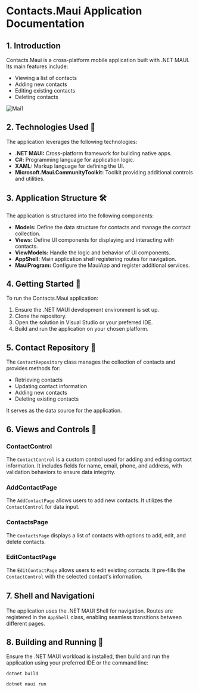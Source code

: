# Contacts.Maui Application Documentation

## 1. Introduction

Contacts.Maui is a cross-platform mobile application built with .NET MAUI. Its main features include:

- Viewing a list of contacts
- Adding new contacts
- Editing existing contacts
- Deleting contacts
  
![Mai1](https://github.com/julekwinn/Contacts-MAUI-App/assets/126665165/51c2e87c-6c92-4230-bc3a-20d49dc6667c)



## 2. Technologies Used 🚀

The application leverages the following technologies:

- **.NET MAUI:** Cross-platform framework for building native apps.
- **C#:** Programming language for application logic.
- **XAML:** Markup language for defining the UI.
- **Microsoft.Maui.CommunityToolkit:** Toolkit providing additional controls and utilities.

## 3. Application Structure 🛠️

The application is structured into the following components:

- **Models:** Define the data structure for contacts and manage the contact collection.
- **Views:** Define UI components for displaying and interacting with contacts.
- **ViewModels:** Handle the logic and behavior of UI components.
- **AppShell:** Main application shell registering routes for navigation.
- **MauiProgram:** Configure the MauiApp and register additional services.

## 4. Getting Started 📱

To run the Contacts.Maui application:

1. Ensure the .NET MAUI development environment is set up.
2. Clone the repository.
3. Open the solution in Visual Studio or your preferred IDE.
4. Build and run the application on your chosen platform.

## 5. Contact Repository 📄

The `ContactRepository` class manages the collection of contacts and provides methods for:

- Retrieving contacts
- Updating contact information
- Adding new contacts
- Deleting existing contacts

It serves as the data source for the application.

## 6. Views and Controls 📱

### ContactControl

The `ContactControl` is a custom control used for adding and editing contact information. It includes fields for name, email, phone, and address, with validation behaviors to ensure data integrity.

### AddContactPage

The `AddContactPage` allows users to add new contacts. It utilizes the `ContactControl` for data input.

### ContactsPage

The `ContactsPage` displays a list of contacts with options to add, edit, and delete contacts.

### EditContactPage

The `EditContactPage` allows users to edit existing contacts. It pre-fills the `ContactControl` with the selected contact's information.

## 7. Shell and Navigationℹ️

The application uses the .NET MAUI Shell for navigation. Routes are registered in the `AppShell` class, enabling seamless transitions between different pages.

## 8. Building and Running 🚀

Ensure the .NET MAUI workload is installed, then build and run the application using your preferred IDE or the command line:

```shell
dotnet build
```

```shell
dotnet maui run
```
